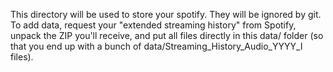 This directory will be used to store your spotify. They will be ignored by git. To add data, request your "extended streaming history" from Spotify, unpack the ZIP you'll receive, and put all files directly in this data/ folder (so that you end up with a bunch of data/Streaming_History_Audio_YYYY_I files).
